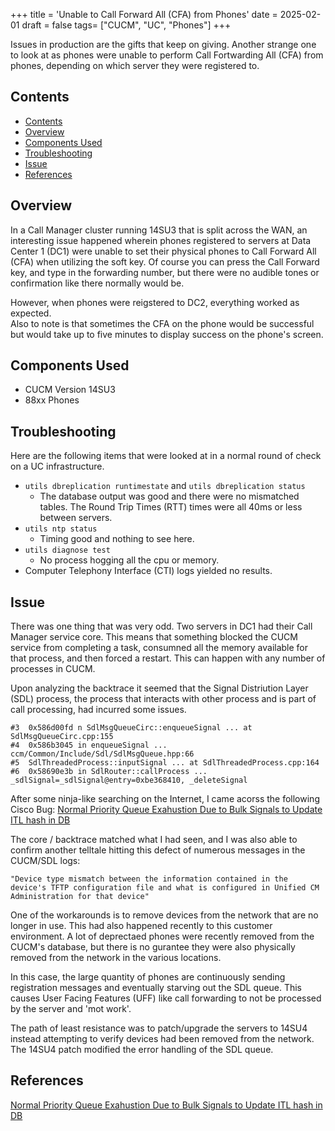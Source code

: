 +++
title = 'Unable to Call Forward All (CFA) from Phones'
date = 2025-02-01
draft = false
tags= ["CUCM", "UC", "Phones"]
+++

Issues in production are the gifts that keep on giving. Another strange one to look at as phones were unable to perform Call Fortwarding All (CFA) from phones, depending on which server they were registered to.

<!--more-->

## Contents
- [Contents](#contents)
- [Overview](#overview)
- [Components Used](#components-used)
- [Troubleshooting](#troubleshooting)
- [Issue](#issue)
- [References](#references)

## Overview
In a Call Manager cluster running 14SU3 that is split across the WAN, an interesting issue happened wherein phones registered to servers at Data Center 1 (DC1) were unable to set their physical phones to Call Forward All (CFA) when utilizing the soft key. Of course you can press the Call Forward key, and type in the forwarding number, but there were no audible tones or confirmation like there normally would be.  

 However, when phones were reigstered to DC2, everything worked as expected.  
 Also to note is that sometimes the CFA on the phone would be successful but would take up to five minutes to  display success on the phone's screen.

## Components Used
- CUCM Version 14SU3
- 88xx Phones 

## Troubleshooting
Here are the following items that were looked at in a normal round of check on a UC infrastructure.
* ```utils dbreplication runtimestate``` and ```utils dbreplication status```
  * The database output was good and there were no mismatched tables. The Round Trip Times (RTT) times were all 40ms or less between servers.
* ```utils ntp status```
  * Timing good and nothing to see here.
* ```utils diagnose test```
  * No process hogging all the cpu or memory.
* Computer Telephony Interface (CTI) logs yielded no results.

## Issue

There was one thing that was very odd. Two servers in DC1 had their Call Manager service core. This means that something blocked the CUCM service from completing a task, consumned all the memory available for that process, and then forced a restart. This can happen with any number of processes in CUCM.

Upon analyzing the backtrace it seemed that the Signal Distriution Layer (SDL) process, the process that interacts with other process and is part of call processing, had incurred some issues.

```
#3  0x586d00fd n SdlMsgQueueCirc::enqueueSignal ... at SdlMsgQueueCirc.cpp:155
#4  0x586b3045 in enqueueSignal ... ccm/Common/Include/Sdl/SdlMsgQueue.hpp:66
#5  SdlThreadedProcess::inputSignal ... at SdlThreadedProcess.cpp:164
#6  0x58690e3b in SdlRouter::callProcess ... _sdlSignal=_sdlSignal@entry=0xbe368410, _deleteSignal 
```
After some ninja-like searching on the Internet, I came acorss the following Cisco Bug:
[Normal Priority Queue Exahustion Due to Bulk Signals to Update ITL hash in DB](https://bst.cloudapps.cisco.com/bugsearch/bug/CSCwf68099)

The core / backtrace matched what I had seen, and I was also able to confirm another telltale hitting this defect of numerous messages in the CUCM/SDL logs:

```"Device type mismatch between the information contained in the device's TFTP configuration file and what is configured in Unified CM Administration for that device"```

One of the workarounds is to remove devices from the network that are no longer in use. This had also happened recently to this customer environment. A lot of deprectaed phones were recently removed from the CUCM's database, but there is no gurantee they were also physically removed from the network in the various locations.  

In this case, the large quantity of phones are continuously sending registration messages and eventually starving out the SDL queue. This causes User Facing Features (UFF) like call forwarding to not be processed by the server and 'mot work'.

The path of least resistance was to patch/upgrade the servers to 14SU4 instead attempting to verify devices had been removed from the network. The 14SU4 patch modified the error handling of the SDL queue.


## References
[Normal Priority Queue Exahustion Due to Bulk Signals to Update ITL hash in DB](https://bst.cloudapps.cisco.com/bugsearch/bug/CSCwf68099)

